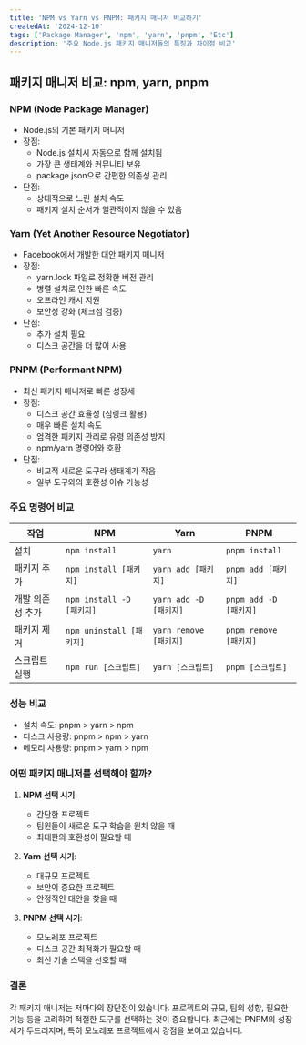 ```yaml
---
title: 'NPM vs Yarn vs PNPM: 패키지 매니저 비교하기'
createdAt: '2024-12-10'
tags: ['Package Manager', 'npm', 'yarn', 'pnpm', 'Etc']
description: '주요 Node.js 패키지 매니저들의 특징과 차이점 비교'
---
```


## 패키지 매니저 비교: npm, yarn, pnpm

### NPM (Node Package Manager)

- Node.js의 기본 패키지 매니저
- 장점:
  - Node.js 설치시 자동으로 함께 설치됨
  - 가장 큰 생태계와 커뮤니티 보유
  - package.json으로 간편한 의존성 관리
- 단점:
  - 상대적으로 느린 설치 속도
  - 패키지 설치 순서가 일관적이지 않을 수 있음

### Yarn (Yet Another Resource Negotiator)

- Facebook에서 개발한 대안 패키지 매니저
- 장점:
  - yarn.lock 파일로 정확한 버전 관리
  - 병렬 설치로 인한 빠른 속도
  - 오프라인 캐시 지원
  - 보안성 강화 (체크섬 검증)
- 단점:
  - 추가 설치 필요
  - 디스크 공간을 더 많이 사용

### PNPM (Performant NPM)

- 최신 패키지 매니저로 빠른 성장세
- 장점:
  - 디스크 공간 효율성 (심링크 활용)
  - 매우 빠른 설치 속도
  - 엄격한 패키지 관리로 유령 의존성 방지
  - npm/yarn 명령어와 호환
- 단점:
  - 비교적 새로운 도구라 생태계가 작음
  - 일부 도구와의 호환성 이슈 가능성

### 주요 명령어 비교

| 작업             | NPM                       | Yarn                   | PNPM                   |
| ---------------- | ------------------------- | ---------------------- | ---------------------- |
| 설치             | `npm install`             | `yarn`                 | `pnpm install`         |
| 패키지 추가      | `npm install [패키지]`    | `yarn add [패키지]`    | `pnpm add [패키지]`    |
| 개발 의존성 추가 | `npm install -D [패키지]` | `yarn add -D [패키지]` | `pnpm add -D [패키지]` |
| 패키지 제거      | `npm uninstall [패키지]`  | `yarn remove [패키지]` | `pnpm remove [패키지]` |
| 스크립트 실행    | `npm run [스크립트]`      | `yarn [스크립트]`      | `pnpm [스크립트]`      |

### 성능 비교

- 설치 속도: pnpm > yarn > npm
- 디스크 사용량: pnpm > npm > yarn
- 메모리 사용량: pnpm > yarn > npm

### 어떤 패키지 매니저를 선택해야 할까?

1. **NPM 선택 시기**:

   - 간단한 프로젝트
   - 팀원들이 새로운 도구 학습을 원치 않을 때
   - 최대한의 호환성이 필요할 때

2. **Yarn 선택 시기**:

   - 대규모 프로젝트
   - 보안이 중요한 프로젝트
   - 안정적인 대안을 찾을 때

3. **PNPM 선택 시기**:
   - 모노레포 프로젝트
   - 디스크 공간 최적화가 필요할 때
   - 최신 기술 스택을 선호할 때

### 결론

각 패키지 매니저는 저마다의 장단점이 있습니다. 프로젝트의 규모, 팀의 성향, 필요한 기능 등을 고려하여 적절한 도구를 선택하는 것이 중요합니다. 최근에는 PNPM의 성장세가 두드러지며, 특히 모노레포 프로젝트에서 강점을 보이고 있습니다.
